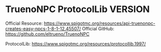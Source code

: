 # TruenoNPC ProtocolLib VERSION

Official Resource: https://www.spigotmc.org/resources/api-truenonpc-creates-easy-npcs-1-8-1-12.45507/
Official GitHub: https://github.com/eltrueno/TruenoNPC


ProtocolLib: https://www.spigotmc.org/resources/protocollib.1997/